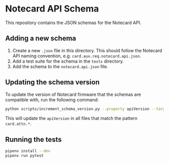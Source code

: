 # Notecard API Schema

This repository contains the JSON schemas for the Notecard API.

## Adding a new schema

1. Create a new `.json` file in this directory. This should follow the Notecard API naming convention, e.g. `card.aux.req.notecard.api.json`.
2. Add a test suite for the schema in the `tests` directory.
3. Add the schema to the `notecard.api.json` file.

## Updating the schema version

To update the version of Notecard firmware that the schemas are compatible with, run the following command:

```bash
python scripts/increment_schema_version.py --property apiVersion --target-version 9.1.2 --pattern "card.attn.*"
```

This will update the `apiVersion` in all files that match the pattern `card.attn.*`.

## Running the tests

```bash
pipenv install --dev
pipenv run pytest
```
